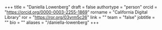 +++ 
title = "Daniella Lowenberg" 
draft = false
authortype = "person"
orcid =  "https://orcid.org/0000-0003-2255-1869"
rorname = "California Digital Library"
ror = "https://ror.org/03yrm5c26"
link = ""
team = "false"
jobtitle = ""
bio = ""
aliases = "/daniella-lowenberg"
+++ 


